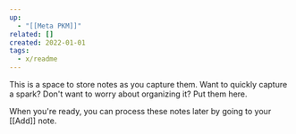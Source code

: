 ```yaml
---
up:
  - "[[Meta PKM]]"
related: []
created: 2022-01-01
tags:
  - x/readme
---
```

This is a space to store notes as you capture them.
Want to quickly capture a spark? Don't want to worry about organizing it?
Put them here.

When you're ready, you can process these notes later by going to your [[Add]] note.
